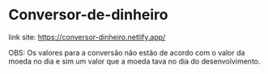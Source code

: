 # Conversor-de-dinheiro

link site: https://conversor-dinheiro.netlify.app/

OBS: Os valores para a conversão não estão de acordo com o valor da moeda no dia e sim um valor que a moeda tava no dia do desenvolvimento.
